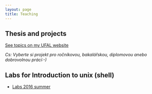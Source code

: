 ```yaml
---
layout: page
title: Teaching
---
```


## Thesis and projects
[See topics on my UFAL website](https://ufal.mff.cuni.cz/ondrej-platek#projects)


*Cs: Vyberte si projekt pro ročníkovou, bakalářskou, diplomovou anebo dobrovolnou práci:-)*

## Labs for Introduction to unix (shell)
- [Labs 2016 summer](/2016/02/02/labs-unix/)
